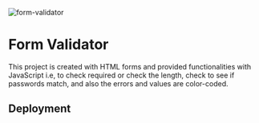 ![form-validator](https://user-images.githubusercontent.com/74613776/109196696-0a979880-77c2-11eb-8714-1fdb4ad4624a.PNG)

# Form Validator

This project is created with HTML forms and provided functionalities with JavaScript i.e, to check required or check the length, check to see if passwords match, and also the errors and values are color-coded.
  
## Deployment
